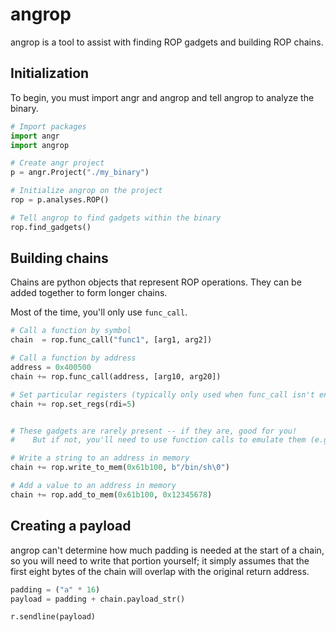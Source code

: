 # angrop

angrop is a tool to assist with finding ROP gadgets and building ROP chains.

## Initialization

To begin, you must import angr and angrop and tell angrop to analyze the binary.

``` python
# Import packages
import angr
import angrop

# Create angr project
p = angr.Project("./my_binary")

# Initialize angrop on the project
rop = p.analyses.ROP()

# Tell angrop to find gadgets within the binary
rop.find_gadgets()
```

## Building chains

Chains are python objects that represent ROP operations. They can be added together to form longer chains.

Most of the time, you'll only use `func_call`.

```python
# Call a function by symbol
chain  = rop.func_call("func1", [arg1, arg2])

# Call a function by address
address = 0x400500
chain += rop.func_call(address, [arg10, arg20])

# Set particular registers (typically only used when func_call isn't enough)
chain += rop.set_regs(rdi=5)


# These gadgets are rarely present -- if they are, good for you!
#    But if not, you'll need to use function calls to emulate them (e.g. via fgets or read)

# Write a string to an address in memory
chain += rop.write_to_mem(0x61b100, b"/bin/sh\0")

# Add a value to an address in memory
chain += rop.add_to_mem(0x61b100, 0x12345678)
```

## Creating a payload

angrop can't determine how much padding is needed at the start of a chain, so you will need to write that portion yourself; it simply assumes that the first eight bytes of the chain will overlap with the original return address.

``` python
padding = ("a" * 16)
payload = padding + chain.payload_str()

r.sendline(payload)
```
